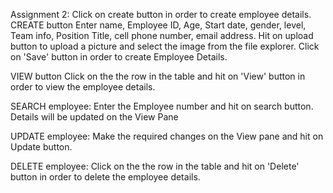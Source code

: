 
 Assignment 2:
 Click on create button in order to create employee details.
 CREATE button
 Enter name, Employee ID, Age, Start date, gender, level, Team info, Position Title, cell phone number, email address.
 Hit on upload button to upload a picture and select the image from the file explorer.
 Click on 'Save' button in order to create Employee Details.
 
 VIEW button
 Click on the the row in the table and hit on 'View' button in order to view the employee details.
 
 SEARCH employee:
 Enter the Employee number and hit on search button.
 Details will be updated on the View Pane
 
 UPDATE employee:
 Make the required changes on the View pane and hit on Update button.
 
 DELETE employee:
 Click on the the row in the table and hit on 'Delete' button in order to delete the employee details.
